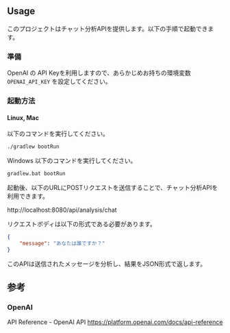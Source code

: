 ## Usage

このプロジェクトはチャット分析APIを提供します。以下の手順で起動できます。

### 準備
OpenAI の API Keyを利用しますので、あらかじめお持ちの環境変数 `OPENAI_API_KEY` を設定してください。

### 起動方法

#### Linux, Mac
以下のコマンドを実行してください。

```bash
./gradlew bootRun
```

Windows
以下のコマンドを実行してください。

```bash
gradlew.bat bootRun
```

起動後、以下のURLにPOSTリクエストを送信することで、チャット分析APIを利用できます。

http://localhost:8080/api/analysis/chat

リクエストボディは以下の形式である必要があります。

```json
{
    "message": "あなたは誰ですか？"
}
```

このAPIは送信されたメッセージを分析し、結果をJSON形式で返します。

## 参考
### OpenAI
API Reference - OpenAI API
https://platform.openai.com/docs/api-reference

